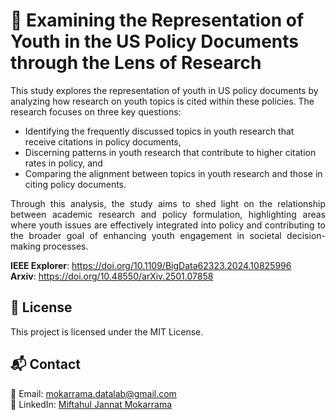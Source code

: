 # 🚀 Examining the Representation of Youth in the US Policy Documents through the Lens of Research
 

This study explores the representation of youth in US policy documents by analyzing how research on youth topics
is cited within these policies. The research focuses on three key questions: </p>
 - Identifying the frequently discussed topics in youth research that receive citations in policy documents,
 - Discerning patterns in youth research that contribute to higher citation rates in policy, and
 - Comparing the alignment between topics in youth research and those in citing policy documents.
<p align="justify">
  Through this analysis, the study aims to shed light on the relationship between academic research and policy formulation, highlighting
  areas where youth issues are effectively integrated into policy and contributing to the broader goal of enhancing youth engagement in societal decision-making processes. </p>

<b>IEEE Explorer</b>: https://doi.org/10.1109/BigData62323.2024.10825996 \
<b>Arxiv</b>: https://doi.org/10.48550/arXiv.2501.07858

## 📄 License

This project is licensed under the MIT License.

## 📬 Contact

📧 Email: [mokarrama.datalab@gmail.com](mailto:mokarrama.datalab@gmail.com)\
🔗 LinkedIn: [Miftahul Jannat Mokarrama](https://www.linkedin.com/in/miftahul-jannat-mokarrama)

